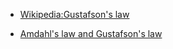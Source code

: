 

* [Wikipedia:Gustafson's law](https://en.wikipedia.org/wiki/Gustafson%27s_law)

* [Amdahl's law and Gustafson's law](https://blog.csdn.net/qq_34594236/article/details/79674204)